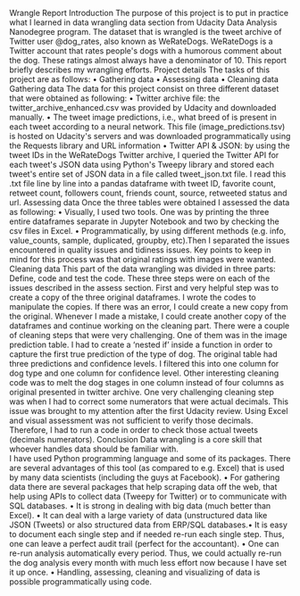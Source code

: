 Wrangle Report
Introduction
The purpose of this project is to put in practice what I learned in data wrangling 
data section from Udacity Data Analysis Nanodegree program. The dataset that is 
wrangled is  the  tweet  archive  of  Twitter  user @dog_rates,  also  known 
as WeRateDogs. WeRateDogs is a Twitter account that rates people's dogs with 
a  humorous  comment  about  the  dog.  These  ratings  almost  always  have  a 
denominator of 10.
This report briefly describes my wrangling efforts. 
Project details
The tasks of this project are as follows:
• Gathering data
• Assessing data 
• Cleaning data
Gathering data
The data for this project consist on three different dataset that were obtained as 
following:
• Twitter  archive file: the twitter_archive_enhanced.csv was provided by 
Udacity and downloaded manually.
• The tweet image predictions, i.e., what breed of is present in each tweet 
according to a neural network. This file (image_predictions.tsv) is hosted 
on  Udacity's  servers  and  was downloaded  programmatically  using  the 
Requests library and URL information
• Twitter API & JSON: by using the tweet IDs in the WeRateDogs Twitter 
archive,  I  queried the  Twitter  API  for  each  tweet's  JSON  data  using 
Python's Tweepy library and stored each tweet's entire set of JSON data 
in  a  file  called  tweet_json.txt  file.  I  read  this  .txt  file  line  by  line  into  a 
pandas dataframe with tweet ID, favorite count, retweet count, followers 
count, friends count, source, retweeted status and url.
Assessing data
Once the three tables were obtained I assessed the data as following:
• Visually,  I  used  two  tools.  One  was  by  printing  the  three entire
dataframes  separate in  Jupyter  Notebook  and  two  by  checking  the  csv 
files in Excel.
• Programmatically,  by  using  different  methods  (e.g.  info,  value_counts, 
sample, duplicated, groupby, etc).Then I separated the issues encountered in quality issues and tidiness issues. 
Key points to keep in mind for this process was that original ratings with images 
were wanted. 
Cleaning data
This part of the data wrangling was divided in three parts: Define, code and test 
the  code. These three  steps were on each of the issues described in the assess 
section. 
First and very helpful step was to create a copy of the three original dataframes. I 
wrote the codes to manipulate the copies. If there was an error, I could create a 
new copy from the original. 
Whenever I made a mistake, I could create another copy of the dataframes and 
continue working on the cleaning part. 
There were a couple of cleaning  steps that were very challenging. One of them 
was in the image prediction table. I had to create a ‘nested if’ inside a function in 
order to  capture the first true prediction of the type of dog. The original table 
had three predictions and confidence levels. I filtered this into one  column for 
dog type and one column for confidence level. 
Other interesting cleaning code was to melt the dog stages in one column instead 
of four columns as original presented in twitter archive. 
One very challenging cleaning step was when I had to correct some numerators 
that were actual decimals. This issue was brought to my attention after the first 
Udacity  review.  Using  Excel  and  visual  assessment was  not  sufficient to  verify 
those  decimals.  Therefore,  I  had  to  run  a  code  in  order  to check  those  actual 
tweets (decimals numerators). 
Conclusion
Data wrangling is a core skill that whoever handles data should be familiar with.  
I have used Python programming language and some of its packages. There are 
several advantages of this tool (as compared to e.g. Excel) that is used by many 
data scientists (including the guys at Facebook).
• For gathering data there are several packages that help scraping data off 
the web, that help using APIs to collect data (Tweepy for Twitter) or to 
communicate with SQL databases.
• It is strong in dealing with big data (much better than Excel).
• It can deal with a large variety of data (unstructured data like JSON 
(Tweets) or also structured data from ERP/SQL databases.• It is easy to document each single step and if needed re-run each single 
step. Thus, one can leave a perfect audit trail (perfect for the accountant).
• One can re-run analysis automatically every period. Thus, we could 
actually re-run the dog analysis every month with much less effort now 
because I have set it up once.
• Handling, assessing, cleaning and visualizing of data is 
possible programmatically using code.
